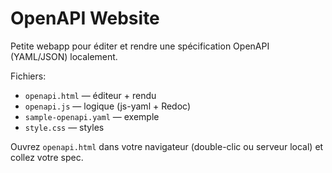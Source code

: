 OpenAPI Website
================

Petite webapp pour éditer et rendre une spécification OpenAPI (YAML/JSON) localement.

Fichiers:
- `openapi.html` — éditeur + rendu
- `openapi.js` — logique (js-yaml + Redoc)
- `sample-openapi.yaml` — exemple
- `style.css` — styles

Ouvrez `openapi.html` dans votre navigateur (double-clic ou serveur local) et collez votre spec.
